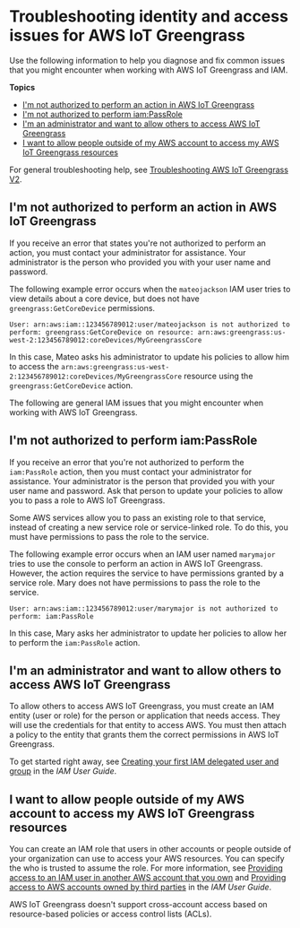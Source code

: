 # Troubleshooting identity and access issues for AWS IoT Greengrass<a name="security_iam_troubleshoot"></a>

Use the following information to help you diagnose and fix common issues that you might encounter when working with AWS IoT Greengrass and IAM\.

**Topics**
+ [I'm not authorized to perform an action in AWS IoT Greengrass](#security_iam_troubleshoot-no-permissions)
+ [I'm not authorized to perform iam:PassRole](#security_iam_troubleshoot-passrole)
+ [I'm an administrator and want to allow others to access AWS IoT Greengrass](#security_iam_troubleshoot-admin-delegate)
+ [I want to allow people outside of my AWS account to access my AWS IoT Greengrass resources](#security_iam_troubleshoot-cross-account-access)

For general troubleshooting help, see [Troubleshooting AWS IoT Greengrass V2](troubleshooting.md)\.

## I'm not authorized to perform an action in AWS IoT Greengrass<a name="security_iam_troubleshoot-no-permissions"></a>

If you receive an error that states you're not authorized to perform an action, you must contact your administrator for assistance\. Your administrator is the person who provided you with your user name and password\.

The following example error occurs when the `mateojackson` IAM user tries to view details about a core device, but does not have `greengrass:GetCoreDevice` permissions\.

```
User: arn:aws:iam::123456789012:user/mateojackson is not authorized to perform: greengrass:GetCoreDevice on resource: arn:aws:greengrass:us-west-2:123456789012:coreDevices/MyGreengrassCore
```

In this case, Mateo asks his administrator to update his policies to allow him to access the `arn:aws:greengrass:us-west-2:123456789012:coreDevices/MyGreengrassCore` resource using the `greengrass:GetCoreDevice` action\.

The following are general IAM issues that you might encounter when working with AWS IoT Greengrass\.

## I'm not authorized to perform iam:PassRole<a name="security_iam_troubleshoot-passrole"></a>

If you receive an error that you're not authorized to perform the `iam:PassRole` action, then you must contact your administrator for assistance\. Your administrator is the person that provided you with your user name and password\. Ask that person to update your policies to allow you to pass a role to AWS IoT Greengrass\.

Some AWS services allow you to pass an existing role to that service, instead of creating a new service role or service\-linked role\. To do this, you must have permissions to pass the role to the service\.

The following example error occurs when an IAM user named `marymajor` tries to use the console to perform an action in AWS IoT Greengrass\. However, the action requires the service to have permissions granted by a service role\. Mary does not have permissions to pass the role to the service\.

```
User: arn:aws:iam::123456789012:user/marymajor is not authorized to perform: iam:PassRole
```

In this case, Mary asks her administrator to update her policies to allow her to perform the `iam:PassRole` action\.

## I'm an administrator and want to allow others to access AWS IoT Greengrass<a name="security_iam_troubleshoot-admin-delegate"></a>

To allow others to access AWS IoT Greengrass, you must create an IAM entity \(user or role\) for the person or application that needs access\. They will use the credentials for that entity to access AWS\. You must then attach a policy to the entity that grants them the correct permissions in AWS IoT Greengrass\.

To get started right away, see [Creating your first IAM delegated user and group](https://docs.aws.amazon.com/IAM/latest/UserGuide/getting-started_create-delegated-user.html) in the *IAM User Guide*\.

## I want to allow people outside of my AWS account to access my AWS IoT Greengrass resources<a name="security_iam_troubleshoot-cross-account-access"></a>

You can create an IAM role that users in other accounts or people outside of your organization can use to access your AWS resources\. You can specify the who is trusted to assume the role\. For more information, see [Providing access to an IAM user in another AWS account that you own](https://docs.aws.amazon.com/IAM/latest/UserGuide/id_roles_common-scenarios_aws-accounts.html) and [Providing access to AWS accounts owned by third parties](https://docs.aws.amazon.com/IAM/latest/UserGuide/id_roles_common-scenarios_third-party.html) in the *IAM User Guide*\.

AWS IoT Greengrass doesn't support cross\-account access based on resource\-based policies or access control lists \(ACLs\)\.